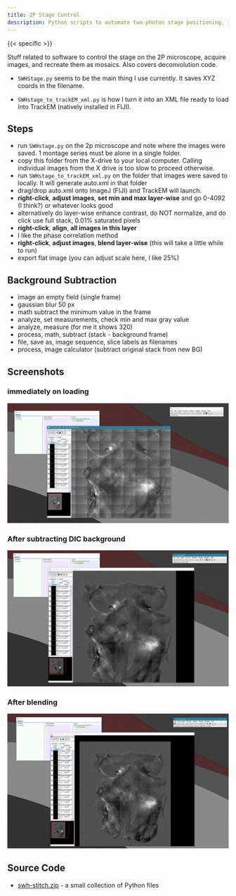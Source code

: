 ```yaml
---
title: 2P Stage Control
description: Python scripts to automate two-photon stage positioning, image acquisition, and montage assembly using ImageJ and TrackEM
---
```


{{< specific >}}

Stuff related to software to control the stage on the 2P microscope, acquire images, and recreate them as mosaics. Also covers deconvolution code.

* `SWHStage.py` seems to be the main thing I use currently. It saves XYZ coords in the filename. 

* `SWHstage_to_trackEM_xml.py` is how I turn it into an XML file ready to load into TrackEM (natively installed in FIJI).

## Steps

- run `SWHstage.py` on the 2p microscope and note where the images were saved. 1 montage series must be alone in a single folder.
- copy this folder from the X-drive to your local computer. Calling individual images from the X drive is too slow to proceed otherwise.
- run `SWHstage_to_trackEM_xml.py` on the folder that images were saved to locally. It will generate auto.xml in that folder
- drag/drop auto.xml onto ImageJ (FIJI) and TrackEM will launch.
- **right-click**, **adjust images**, **set min and max layer-wise** and go 0-4092 (I think?) or whatever looks good
- alternatively do layer-wise enhance contrast, do NOT normalize, and do click use full stack, 0.01% saturated pixels
- **right-click**, **align**, **all images in this layer**
- I like the phase correlation method
- **right-click**, **adjust images**, **blend layer-wise** (this will take a little while to run)
- export flat image (you can adjust scale here, I like 25%)

## Background Subtraction

- image an empty field (single frame)
- gaussian blur 50 px
- math subtract the minimum value in the frame
- analyze, set measurements, check min and max gray value
- analyze, measure (for me it shows 320)
- process, math, subtract (stack - background frame)
- file, save as, image sequence, slice labels as filenames
- process, image calculator (subtract original stack from new BG)

## Screenshots

### immediately on loading

<a href="ss1.jpg">
<img src="ss1.jpg" class="img-fluid shadow">
</a>

### After subtracting DIC background

<a href="ss2.jpg">
<img src="ss2.jpg" class="img-fluid shadow">
</a>

### After blending

<a href="ss3.jpg">
<img src="ss3.jpg" class="img-fluid shadow">
</a>

## Source Code

- [swh-stitch.zip](swh-stitch.zip) - a small collection of Python files
